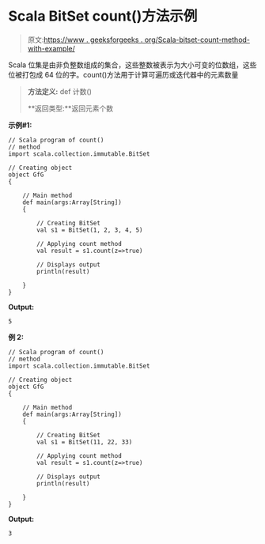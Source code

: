 # Scala BitSet count()方法示例

> 原文:[https://www . geeksforgeeks . org/Scala-bitset-count-method-with-example/](https://www.geeksforgeeks.org/scala-bitset-count-method-with-example/)

Scala 位集是由非负整数组成的集合，这些整数被表示为大小可变的位数组，这些位被打包成 64 位的字。count()方法用于计算可遍历或迭代器中的元素数量

> **方法定义:** def 计数()
> 
> **返回类型:**返回元素个数

**示例#1:**

```
// Scala program of count() 
// method 
import scala.collection.immutable.BitSet 

// Creating object 
object GfG 
{ 

    // Main method 
    def main(args:Array[String]) 
    { 

        // Creating BitSet 
        val s1 = BitSet(1, 2, 3, 4, 5) 

        // Applying count method 
        val result = s1.count(z=>true) 

        // Displays output 
        println(result) 

    } 
} 
```

**Output:**

```
5

```

**例 2:**

```
// Scala program of count() 
// method 
import scala.collection.immutable.BitSet 

// Creating object 
object GfG 
{ 

    // Main method 
    def main(args:Array[String]) 
    { 

        // Creating BitSet 
        val s1 = BitSet(11, 22, 33) 

        // Applying count method 
        val result = s1.count(z=>true) 

        // Displays output 
        println(result) 

    } 
} 
```

**Output:**

```
3

```